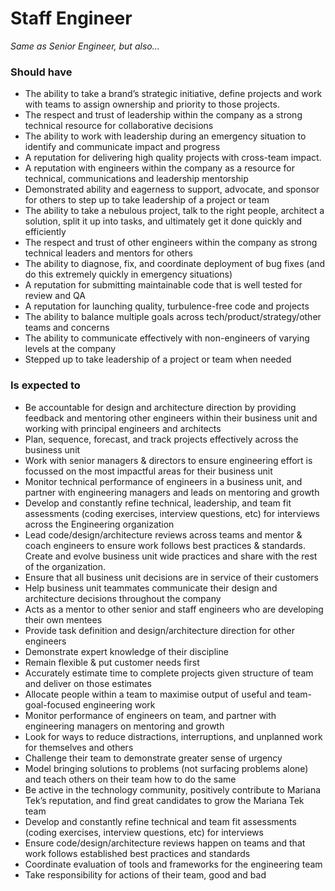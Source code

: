 Staff Engineer
==============

*Same as Senior Engineer, but also...*

### Should have

* The ability to take a brand’s strategic initiative, define projects and work with teams to assign ownership and priority to those projects.
* The respect and trust of leadership within the company as a strong technical resource for collaborative decisions
* The ability to work with leadership during an emergency situation to identify and communicate impact and progress
* A reputation for delivering high quality projects with cross-team impact.
* A reputation with engineers within the company as a resource for technical, communications and leadership mentorship
* Demonstrated ability and eagerness to support, advocate, and sponsor for others to step up to take leadership of a project or team
* The ability to take a nebulous project, talk to the right people, architect a solution, split it up into tasks, and ultimately get it done quickly and efficiently
* The respect and trust of other engineers within the company as strong technical leaders and mentors for others
* The ability to diagnose, fix, and coordinate deployment of bug fixes (and do this extremely quickly in emergency situations)
* A reputation for submitting maintainable code that is well tested for review and QA
* A reputation for launching quality, turbulence-free code and projects
* The ability to balance multiple goals across tech/product/strategy/other teams and concerns
* The ability to communicate effectively with non-engineers of varying levels at the company
* Stepped up to take leadership of a project or team when needed

### Is expected to

* Be accountable for design and architecture direction by providing feedback and mentoring other engineers within their business unit and working with principal engineers and architects
* Plan, sequence, forecast, and track projects effectively across the business unit
* Work with senior managers & directors to ensure engineering effort is focussed on the most impactful areas for their business unit
* Monitor technical performance of engineers in a business unit, and partner with engineering managers and leads on mentoring and growth
* Develop and constantly refine technical, leadership, and team fit assessments (coding exercises, interview questions, etc) for interviews across the Engineering organization
* Lead code/design/architecture reviews across teams and mentor & coach engineers to ensure work follows best practices & standards. Create and evolve business unit wide practices and share with the rest of the organization.
* Ensure that all business unit decisions are in service of their customers
* Help business unit teammates communicate their design and architecture decisions throughout the company
* Acts as a mentor to other senior and staff engineers who are developing their own mentees
* Provide task definition and design/architecture direction for other engineers
* Demonstrate expert knowledge of their discipline
* Remain flexible & put customer needs first 
* Accurately estimate time to complete projects given structure of team and deliver on those estimates
* Allocate people within a team to maximise output of useful and team-goal-focused engineering work
* Monitor performance of engineers on team, and partner with engineering managers on mentoring and growth
* Look for ways to reduce distractions, interruptions, and unplanned work for themselves and others 
* Challenge their team to demonstrate greater sense of urgency
* Model bringing solutions to problems (not surfacing problems alone) and teach others on their team how to do the same
* Be active in the technology community, positively contribute to Mariana Tek’s reputation, and find great candidates to grow the Mariana Tek team
* Develop and constantly refine technical and team fit assessments (coding exercises, interview questions, etc) for interviews
* Ensure code/design/architecture reviews happen on teams and that work follows established best practices and standards
* Coordinate evaluation of tools and frameworks for the engineering team
* Take responsibility for actions of their team, good and bad

